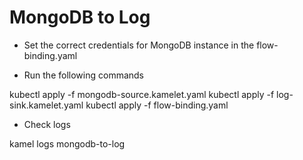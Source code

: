 # MongoDB to Log

- Set the correct credentials for MongoDB instance in the flow-binding.yaml

- Run the following commands

kubectl apply -f mongodb-source.kamelet.yaml
kubectl apply -f log-sink.kamelet.yaml
kubectl apply -f flow-binding.yaml 

- Check logs

kamel logs mongodb-to-log
